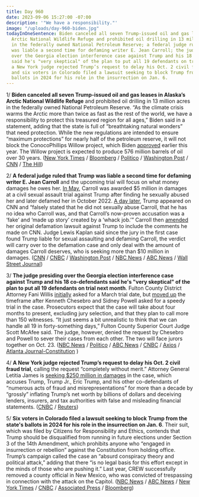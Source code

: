 ```yaml
---
title: Day 960
date: 2023-09-06 15:27:00 -07:00
description: '"We have a responsibility."'
image: "/uploads/day-960-biden.jpg"
todayInOneSentence: Biden canceled all seven Trump-issued oil and gas leases in Alaska’s
  Arctic National Wildlife Refuge and prohibited oil drilling in 13 million acres
  in the federally owned National Petroleum Reserve; a federal judge ruled that Trump
  was liable a second time for defaming writer E. Jean Carroll; the judge presiding
  over the Georgia election interference case against Trump and his 18 co-defendants
  said he's "very skeptical" of the plan to put all 19 defendants on trial next month;
  a New York judge rejected Trump’s request to delay his Oct. 2 civil fraud trial;
  and six voters in Colorado filed a lawsuit seeking to block Trump from the state's
  ballots in 2024 for his role in the insurrection on Jan. 6.
---
```


1/ **Biden canceled all seven Trump-issued oil and gas leases in Alaska’s Arctic National Wildlife Refuge** and prohibited oil drilling in 13 million acres in the federally owned National Petroleum Reserve. “As the climate crisis warms the Arctic more than twice as fast as the rest of the world, we have a responsibility to protect this treasured region for all ages,” Biden said in a statement, adding that the state is full of “breathtaking natural wonders” that need protection. While the new regulations are intended to ensure “maximum protections” for nearly half of the petroleum reserve, it will not block the ConocoPhillips Willow project, which Biden [approved](https://whatthefuckjusthappenedtoday.com/2023/03/13/day-783/#1-the-biden-administration-approved) earlier this year. The Willow project is expected to produce 576 million barrels of oil over 30 years. ([New York Times](https://www.nytimes.com/2023/09/06/climate/biden-drilling-alaska-wildlife-refuge.html) / [Bloomberg](https://www.bloomberg.com/news/articles/2023-09-06/biden-to-cancel-alaskan-arctic-oil-drilling-rights-sold-by-trump?sref=MIBMEEoj) / [Politico](https://www.politico.com/news/2023/09/06/biden-to-cancel-trumps-oil-drilling-leases-in-alaskan-nature-refuge-00114243) / [Washington Post](https://www.washingtonpost.com/climate-environment/2023/09/06/biden-alaska-oil-drilling-ban-willow/) / [CNN](https://www.cnn.com/2023/09/06/politics/drilling-alaska-national-wildlife-refuge/) / [The Hill](https://thehill.com/policy/energy-environment/4190154-biden-administration-expected-to-cancel-controversial-drilling-leases-in-arctic-refuge/))

2/ **A federal judge ruled that Trump was liable a second time for defaming writer E. Jean Carroll** and the upcoming trial will focus on what money damages he owes her. [In May](https://whatthefuckjusthappenedtoday.com/2023/05/09/day-840/#1-a-jury-unanimously-found-trump-lia), Carroll was awarded $5 million in damages at a civil sexual assault trial against Trump after finding he sexually abused her and later defamed her in October 2022. [A day later](https://whatthefuckjusthappenedtoday.com/2023/05/23/day-854/#2-e-jean-carroll-is-seeking-%E2%80%9Cvery-su), Trump appeared on CNN and “falsely stated that he did not sexually abuse Carroll, that he has no idea who Carroll was, and that Carroll’s now-proven accusation was a ‘fake’ and ‘made up story’ created by a ‘whack job.’” Carroll then [amended](https://whatthefuckjusthappenedtoday.com/2023/06/13/day-875/#2-a-federal-judge-will-allow-e-jean) her original defamation lawsuit against Trump to include the comments he made on CNN. Judge Lewis Kaplan said since the jury in the first case found Trump liable for sexual assaulting and defaming Carroll, the verdict will carry over to the defamation case and only deal with the amount of damages Carroll deserves, who is seeking more than $10 million in damages. ([CNN](https://www.cnn.com/2023/09/06/politics/e-jean-carroll-trump-defamation-lawsuit/index.html) / [CNBC](https://www.cnbc.com/2023/09/06/trump-suffers-big-loss-in-e-jean-carroll-defamation-case-judge-says-hes-liable.html) / [Washington Post](https://www.washingtonpost.com/national-security/2023/09/06/trump-carroll-lawsuit-liable-defamation/) / [NBC News](https://www.nbcnews.com/politics/donald-trump/trump-liable-defamation-second-e-jean-carroll-case-judge-rules-rcna103632) / [ABC News](https://abcnews.go.com/US/jean-carroll-wins-partial-summary-judgment-original-2019/story?id=102964172) / [Wall Street Journal](https://www.wsj.com/us-news/law/judge-rules-donald-trump-liable-for-defaming-writer-e-jean-carroll-e8d38299))

3/ **The judge presiding over the Georgia election interference case against Trump and his 18 co-defendants said he's "very skeptical" of the plan to put all 19 defendants on trial next month**. Fulton County District Attorney Fani Willis [initially](https://whatthefuckjusthappenedtoday.com/2023/08/16/day-939/#5-fulton-county-district-attorney-fa) asked for a March trial date, but [moved up](https://whatthefuckjusthappenedtoday.com/2023/08/24/day-947/#3-fulton-county-district-attorney-fa) the timeframe after Kenneth Chesebro and Sidney Powell asked for a speedy trial in the case. Prosecutors expect that the case will take about four months to present, excluding jury selection, and that they plan to call more than 150 witnesses. “It just seems a bit unrealistic to think that we can handle all 19 in forty-something days,” Fulton County Superior Court Judge Scott McAfee said. The judge, however, denied the request by Chesebro and Powell to sever their cases from each other. The two will face jurors together on Oct. 23. ([NBC News](https://www.nbcnews.com/politics/donald-trump/georgia-judge-consider-trump-co-defendants-requests-sever-cases-rcna103573) / [Politico](https://www.politico.com/news/2023/09/06/trump-georgia-trial-four-months-00114271) / [ABC News](https://abcnews.go.com/US/fulton-county-judge-hears-arguments-splitting-election-interference/story?id=102947647) / [CNBC](https://www.cnbc.com/2023/09/06/trump-georgia-election-trial-would-take-4-months-for-all-19-defendants-prosecutor-says.html) / [Axios](https://www.axios.com/2023/09/06/georgia-witnesses-election-case?stream=top) / [Atlanta Journal-Constitution](https://www.ajc.com/politics/fulton-judge-denies-chesebro-powell-attempts-to-separate-trials/Q57EQ7BN2FA6NG65RFWWV6SIWQ/) )

4/ **A New York judge rejected Trump’s request to delay his Oct. 2 civil fraud trial**, calling the request “completely without merit.” Attorney General Letitia James is [seeking $250 million in damages](https://whatthefuckjusthappenedtoday.com/2022/09/21/day-610/#1-new-york-attorney-general-letitia) in the case, which accuses Trump, Trump Jr., Eric Trump, and his other co-defendants of “numerous acts of fraud and misrepresentations” for more than a decade by “grossly” inflating Trump’s net worth by billions of dollars and deceiving lenders, insurers, and tax authorities with false and misleading financial statements. ([CNBC](https://www.cnbc.com/2023/09/06/trump-bid-to-delay-250-million-new-york-fraud-case-is-completely-without-merit-judge-says.html) / [Reuters](https://www.reuters.com/legal/trump-seeks-delay-new-york-fraud-trial-2023-09-06/))

5/ **Six voters in Colorado filed a lawsuit seeking to block Trump from the state's ballots in 2024 for his role in the insurrection on Jan. 6**. Their suit, which was filed by Citizens for Responsibility and Ethics, contends that Trump should be disqualified from running in future elections under Section 3 of the 14th Amendment, which prohibits anyone who “engaged in insurrection or rebellion” against the Constitution from holding office. Trump’s campaign called the case an “absurd conspiracy theory and political attack,” adding that there “is no legal basis for this effort except in the minds of those who are pushing it.” Last year, CREW successfully removed a county official in New Mexico, who was convicted of trespassing in connection with the attack on the Capitol. ([NBC News](https://www.nbcnews.com/politics/2024-election/six-colorado-voters-file-lawsuit-remove-trump-2024-ballot-rcna103660) / [ABC News](https://abcnews.go.com/Politics/group-sues-block-trump-2024-ballot-citing-14th/story?id=102964534) / [New York Times](https://www.nytimes.com/2023/09/06/us/politics/trump-colorado-lawsuit-14-amendment.html) / [CNBC](https://www.cnbc.com/2023/09/06/gop-voters-in-colorado-sue-to-kick-trump-off-ballot.html) / [Associated Press](https://apnews.com/article/trump-insurrection-constitution-2024-election-primary-ballot-19ca3f17881e8818302cb1260e7c2aed) / [Bloomberg](https://www.bloomberg.com/news/articles/2023-09-06/trump-faces-legal-push-to-bar-him-from-2024-ballots-over-jan-6-capitol-attack?sref=MIBMEEoj))

